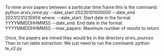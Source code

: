 To mine arxiv papers between a particular time frame this is the command:
python arxiv_mine.py --date_start 20230101000000 --date_end 20231231235959
where:
--date_start: Start date in the format YYYYMMDDHHMMSS
--date_end: End date in the format YYYYMMDDHHMMSS
--max_papers: Maximum number of results to return

Once, the papers are mined they would be in the directory _arxiv_sources_
Then to run table extraction:
We just need to run the command:
python te_v2.py
